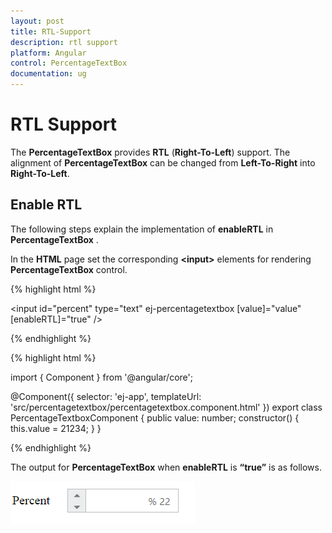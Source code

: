 ```yaml
---
layout: post
title: RTL-Support
description: rtl support
platform: Angular
control: PercentageTextBox 
documentation: ug
---
```


# RTL Support

The **PercentageTextBox** provides **RTL** (**Right-To-Left**) support. The alignment of **PercentageTextBox** can be changed from **Left-To-Right** into **Right-To-Left**.

## Enable RTL

The following steps explain the implementation of **enableRTL** in **PercentageTextBox** .

In the **HTML** page set the corresponding **&lt;input&gt;** elements for rendering **PercentageTextBox** control.

{% highlight html %}

<input id="percent" type="text" ej-percentagetextbox [value]="value" [enableRTL]="true" />

{% endhighlight %}

{% highlight html %}

import { Component } from '@angular/core';

@Component({
  selector: 'ej-app',
  templateUrl: 'src/percentagetextbox/percentagetextbox.component.html'
})
export class PercentageTextboxComponent {
    public value: number;
    constructor() {
        this.value = 21234;
    }
}

{% endhighlight %}

The output for **PercentageTextBox** when **enableRTL** is **“true”** is as follows. 

![](/angular/PercentageTextbox/RTL-Support_images/RTL-Support_img1.png)
